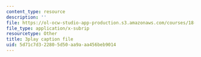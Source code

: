 ```yaml
---
content_type: resource
description: ''
file: https://ol-ocw-studio-app-production.s3.amazonaws.com/courses/18-01sc-single-variable-calculus-fall-2010/5d71c7d322805d50aa9aaa456beb9014_wOHrNt9ScYs.vtt
file_type: application/x-subrip
resourcetype: Other
title: 3play caption file
uid: 5d71c7d3-2280-5d50-aa9a-aa456beb9014
---
```

